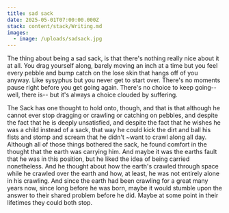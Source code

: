 ```yaml
---
title: sad sack
date: 2025-05-01T07:00:00.000Z
stack: content/stack/Writing.md
images:
  - image: /uploads/sadsack.jpg
---
```


The thing about being a sad sack, is that there's nothing really nice about it at all. You drag yourself along, barely moving an inch at a time but you feel every pebble and bump catch on the lose skin that hangs off of you anyway. Like sysyphus but you never get to start over. There's no moments pause right before you get going again. There's no choice to keep going-- well, there is-- but it's always a choice clouded by suffering. 

The Sack has one thought to hold onto, though, and that is that although he cannot ever stop dragging or crawling or catching on pebbles, and despite the fact that he is deeply unsatisfied, and despite the fact that he wishes he was a child instead of a sack, that way he could kick the dirt and ball his fists and stomp and scream that he didn't \~want to crawl along all day. Although all of those things bothered the sack, he found comfort in the thought that the earth was carrying him. And maybe it was the earths fault that he was in this position, but he liked the idea of being carried nonetheless. And he thought about how the earth's crawled through space while he crawled over the earth and how, at least, he was not entirely alone in his crawling. And since the earth had been crawling for a great many years now, since long before he was born, maybe it would stumble upon the answer to their shared problem before he did. Maybe at some point in their lifetimes they could both stop.
